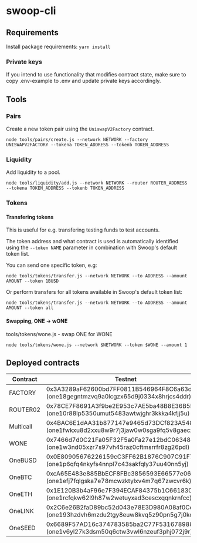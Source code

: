 # swoop-cli

## Requirements

Install package requirements: `yarn install`

### Private keys

If you intend to use functionality that modifies contract state, make sure to copy .env-example to .env and update private keys accordingly.

## Tools

### Pairs

Create a new token pair using the `UniswapV2Factory` contract.

```
node tools/pairs/create.js --network NETWORK --factory UNISWAPV2FACTORY --tokena TOKEN_ADDRESS --tokenb TOKEN_ADDRESS 
```

### Liquidity

Add liquidity to a pool.

```
node tools/liquidity/add.js --network NETWORK --router ROUTER_ADDRESS --tokena TOKEN_ADDRESS --tokenb TOKEN_ADDRESS
```

### Tokens

#### Transfering tokens

This is useful for e.g. transfering testing funds to test accounts.

The token address and what contract is used is automatically identified using the `--token NAME` parameter in combination with Swoop's default token list.

You can send one specific token, e.g:
```
node tools/tokens/transfer.js --network NETWORK --to ADDRESS --amount AMOUNT --token 1BUSD
```

Or perform transfers for all tokens available in Swoop's default token list:
```
node tools/tokens/transfer.js --network NETWORK --to ADDRESS --amount AMOUNT --token all
```

#### Swapping, ONE -> wONE
tools/tokens/wone.js - swap ONE for WONE
```
node tools/tokens/wone.js --network $NETWORK --token $WONE --amount 1
```

## Deployed contracts

| Contract     | Testnet                                                                                 | Mainnet     |
| -----------  | --------------------------------------------------------------------------------------- | ----------- |
| FACTORY      | 0x3A3289aF62600bd7FF0811B546964F8C6a63dC72 (one18gegntmzvq9a0lcgzx65d9j0334x8hrjcs4ddr) | 0x8F7F3708CF68759E2FEC78746545882039B1F31f (one13alnwzx0dp6eutlv0p6x23vgyqumrucll8mwg7) |
| ROUTER02     | 0x78CE7F8691A3f9be2E953c7AE5ba48B8E36B5bb5 (one10r88lp5350umut5483awtwjghr3kkka4kfjj5u) | 0x0a91275aC54680E4ffAdB942d4E450AfECBA129f (one1p2gjwkk9g6qwfladh9pdfezs4lkt5y5lnpzw9w) |
| Multicall    | 0x4BAC6E1dAA31b877147e9465d73DCf823A54828C (one1fwkxu8d2xxu8w9r7j3jaw0w0sga9fq5v8gaecz) | 0xfaA0Aca7e9b9564fB33170946D3F48d4B7Db738D (one1l2s2eflfh9tylve3wz2x606g6jmakuud3fhcf2) |
| WONE         | 0x7466d7d0C21Fa05F32F5a0Fa27e12bdC06348Ce2 (one1w3nd05xzr7s97vh45raz0cftmsrrfr8zg26pdl) | 0xcF664087a5bB0237a0BAd6742852ec6c8d69A27a (one1eanyppa9hvpr0g966e6zs5hvdjxkngn6jtulua) |
| OneBUSD      | 0x0E80905676226159cC3FF62B1876C907C91F7395 (one1p6qfq4nkyfs4nnpl7c43sakfqly37uu40nn5yj) | 0xE176EBE47d621b984a73036B9DA5d834411ef734 (one1u9mwheravgdesjnnqd4emfwcx3q3aae5hw36l2) |
| OneBTC       | 0xcA65E483e885BbECF8FBc3856593E66577e06bC2 (one1efj7fqlgska7e78mcwzktylxv4m7q67zwcvr6k) | 0x3095c7557bCb296ccc6e363DE01b760bA031F2d9 (one1xz2uw4tmev5kenrwxc77qxmkpwsrrukel9ucc5) |
| OneETH       | 0x1E120B3b4aF96e7F394ECAF84375b1C661830013 (one1rcfqkw62l9h87w2wetuyxad3cescxqqnkrnfcc) | 0xF720b7910C6b2FF5bd167171aDa211E226740bfe (one17ust0ygvdvhlt0gkw9c6mgs3ugn8gzl7xj9zr8) |
| OneLINK      | 0x2C6e26B2faD89bc52d043e78E3D980A08af0Ce88 (one193hzdvh6mzdu2tgy8euw8kvq5z90pn5g7j0kqd) | 0x218532a12a389a4a92fC0C5Fb22901D1c19198aA (one1yxzn9gf28zdy4yhup30my2gp68qerx929rv2ns) |
| OneSEED      | 0x6689F57AD16c374783585ba2C77F5316789886F2 (one1v6yl27k3dsm50q6ctw3vwl6nzeuf3phj072j9r) | -  |